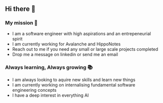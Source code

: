 ## Hi there 👋

<!--
**Absatron/Absatron** is a ✨ _special_ ✨ repository because its `README.md` (this file) appears on your GitHub profile.

Here are some ideas to get you started:

- 🔭 I’m currently working on ...
- 🌱 I’m currently learning ...
- 👯 I’m looking to collaborate on ...
- 🤔 I’m looking for help with ...
- 💬 Ask me about ...
- 📫 How to reach me: ...
- 😄 Pronouns: ...
- ⚡ Fun fact: ...
-->

### My mission 🚀 

- I am a software engineer with high aspirations and an entrepeneurial spirit  <br/>
- I am currently working for Avalanche and HippoNotes    <br/>
- Reach out to me if you need any small or large scale projects completed <br/>
- Drop me a message on linkedin or send me an email <br/>

### Always learning, Always growing 📚

- I am always looking to aquire new skills and learn new things <br/>
- I am currently working on internalising fundamental software engineering concepts <br/>
- I have a deep interest in everything AI <br/>


